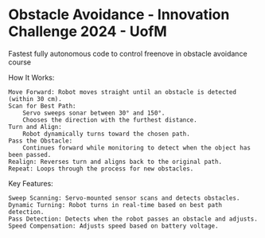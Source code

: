# Obstacle Avoidance - Innovation Challenge 2024 - UofM
Fastest fully autonomous code to control freenove in obstacle avoidance course 

How It Works:

    Move Forward: Robot moves straight until an obstacle is detected (within 30 cm).
    Scan for Best Path:
        Servo sweeps sonar between 30° and 150°.
        Chooses the direction with the furthest distance.
    Turn and Align:
        Robot dynamically turns toward the chosen path.
    Pass the Obstacle:
        Continues forward while monitoring to detect when the object has been passed.
    Realign: Reverses turn and aligns back to the original path.
    Repeat: Loops through the process for new obstacles.

Key Features:

    Sweep Scanning: Servo-mounted sensor scans and detects obstacles.
    Dynamic Turning: Robot turns in real-time based on best path detection.
    Pass Detection: Detects when the robot passes an obstacle and adjusts.
    Speed Compensation: Adjusts speed based on battery voltage.

